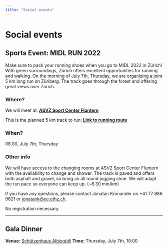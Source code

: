 ```yaml
---
title: "Social events"
---
```


# Social events

## Sports Event: MIDL RUN 2022
Make sure to pack your running shoes when you go to MIDL 2022 in Zürich! With green surroundings, Zürich offers excellent opportunities for running and walking. On the morning of July 7th, Thursday, we are organizing a joint 5 km long run on Züriberg. The track goes through the forest and offering great views over Zürich. 

### Where?
We will meet at: 
[**ASVZ Sport Center Fluntern**](https://goo.gl/maps/mHtt8VGyYR1i3W4EA)

This is the planned 5 km track to run:
[**Link to running route**](https://onthegomap.com/s/47qhq6sk)

### When?
08.00, July 7th, Thursday

### Other info
We will have access to the changing rooms at ASVZ Sport Center Fluntern with the availability to change and shower.
The track is paved and offers both asphalt and gravel, so bring an all round jogging shoe. 
We will adapt the run pace so everyone can keep up. (~6.30 min/km)

If you have any questions, please contact Jonatan Kronander on +41 77 986 9621 or [jonatank@ee.ethz.ch](mailto:jonatank@ee.ethz.ch).

No registration necessary. 

---

## Gala Dinner

**Venue:** [Schützenhaus Albisgütli](https://g.page/Albisguetli?share) 
**Time:** Thursday, July 7th, 18:00


